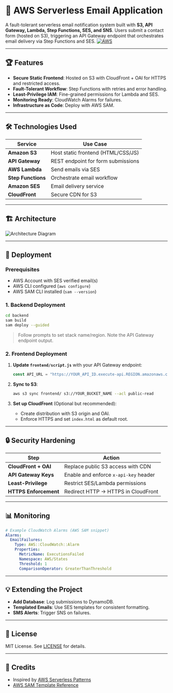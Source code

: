 # 📧 AWS Serverless Email Application

A fault-tolerant serverless email notification system built with **S3, API Gateway, Lambda, Step Functions, SES, and SNS**. Users submit a contact form (hosted on S3), triggering an API Gateway endpoint that orchestrates email delivery via Step Functions and SES.
[![AWS](https://img.shields.io/badge/AWS-FF9900?logo=amazonaws&logoColor=white)](https://aws.amazon.com)

---

## 🏆 Features
- **Secure Static Frontend**: Hosted on S3 with CloudFront + OAI for HTTPS and restricted access.
- **Fault-Tolerant Workflow**: Step Functions with retries and error handling.
- **Least-Privilege IAM**: Fine-grained permissions for Lambda and SES.
- **Monitoring Ready**: CloudWatch Alarms for failures.
- **Infrastructure as Code**: Deploy with AWS SAM.

---

## 🛠️ Technologies Used
| Service               | Use Case                          |
|-----------------------|-----------------------------------|
| **Amazon S3**         | Host static frontend (HTML/CSS/JS)|
| **API Gateway**       | REST endpoint for form submissions|
| **AWS Lambda**        | Send emails via SES               |
| **Step Functions**    | Orchestrate email workflow        |
| **Amazon SES**        | Email delivery service            |
| **CloudFront**        | Secure CDN for S3                 |

---

## 🏗️ Architecture
![Architecture Diagram](.diagram/ServerlessApplication.png)


---

## 🚀 Deployment

### Prerequisites
- AWS Account with SES verified email(s)
- AWS CLI configured (`aws configure`)
- AWS SAM CLI installed (`sam --version`)

### 1. Backend Deployment
```bash
cd backend
sam build
sam deploy --guided
```
> Follow prompts to set stack name/region. Note the API Gateway endpoint output.

### 2. Frontend Deployment
1. **Update `frontend/script.js`** with your API Gateway endpoint:
   ```javascript
   const API_URL = "https://YOUR_API_ID.execute-api.REGION.amazonaws.com/prod/sendEmail";
   ```

2. **Sync to S3**:
   ```bash
   aws s3 sync frontend/ s3://YOUR_BUCKET_NAME --acl public-read
   ```

3. **Set up CloudFront** (Optional but recommended):
   - Create distribution with S3 origin and OAI.
   - Enforce HTTPS and set `index.html` as default root.

---

## 🔒 Security Hardening
| Step                  | Action                                  |
|-----------------------|-----------------------------------------|
| **CloudFront + OAI**  | Replace public S3 access with CDN       |
| **API Gateway Keys**  | Enable and enforce `x-api-key` header   |
| **Least-Privilege**   | Restrict SES/Lambda permissions         |
| **HTTPS Enforcement** | Redirect HTTP → HTTPS in CloudFront     |

---

## 📊 Monitoring
```yaml
# Example CloudWatch Alarms (AWS SAM snippet)
Alarms:
  EmailFailures:
    Type: AWS::CloudWatch::Alarm
    Properties:
      MetricName: ExecutionsFailed
      Namespace: AWS/States
      Threshold: 1
      ComparisonOperator: GreaterThanThreshold
```

---

## 💡 Extending the Project
- **Add Database**: Log submissions to DynamoDB.
- **Templated Emails**: Use SES templates for consistent formatting.
- **SMS Alerts**: Trigger SNS on failures.

---

## 📜 License
MIT License. See [LICENSE](./LICENSE) for details.

---

## 🙏 Credits
- Inspired by [AWS Serverless Patterns](https://serverlessland.com)
- [AWS SAM Template Reference](https://docs.aws.amazon.com/serverless-application-model/latest/developerguide/sam-resource-function.html)
